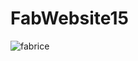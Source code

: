 # FabWebsite15
![fabrice](https://user-images.githubusercontent.com/78008001/140972998-6ac28807-5b84-4e84-b6d4-45c10145dc72.png)
